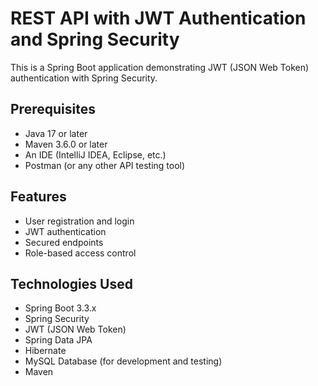 # REST API with JWT Authentication and Spring Security

This is a Spring Boot application demonstrating JWT (JSON Web Token) authentication with Spring Security.

## Prerequisites

- Java 17 or later
- Maven 3.6.0 or later
- An IDE (IntelliJ IDEA, Eclipse, etc.)
- Postman (or any other API testing tool)

## Features

- User registration and login
- JWT authentication
- Secured endpoints
- Role-based access control

## Technologies Used

- Spring Boot 3.3.x
- Spring Security
- JWT (JSON Web Token)
- Spring Data JPA
- Hibernate
- MySQL Database (for development and testing)
- Maven

